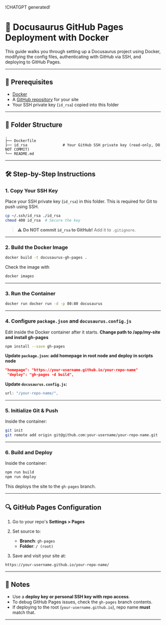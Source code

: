 !CHATGPT generated!

# 🚀 Docusaurus GitHub Pages Deployment with Docker

This guide walks you through setting up a Docusaurus project using Docker, modifying the config files, authenticating with GitHub via SSH, and deploying to GitHub Pages.

---

## 🐳 Prerequisites

- [Docker](https://www.docker.com/products/docker-desktop/)
- A [GitHub repository](https://github.com/new) for your site
- Your SSH private key (`id_rsa`) copied into this folder

---

## 📁 Folder Structure

```
.
├── Dockerfile
├── id_rsa                # Your GitHub SSH private key (read-only, DO NOT COMMIT)
└── README.md
```

---

## 🛠️ Step-by-Step Instructions

### 1. Copy Your SSH Key

Place your SSH private key (`id_rsa`) in this folder. This is required for Git to push using SSH.

```bash
cp ~/.ssh/id_rsa ./id_rsa
chmod 400 id_rsa  # Secure the key
```

> ⚠️ **Do NOT commit `id_rsa` to GitHub!** Add it to `.gitignore`.

---

### 2. Build the Docker Image

```bash
docker build -t docusaurus-gh-pages .
```
Check the image with 
```bash
docker images
```
---

### 3. Run the Container

```bash
docker run docker run -d -p 80:80 docusaurus 
```

---

### 4. Configure `package.json` and `docusaurus.config.js`

Edit inside the Docker container after it starts.
**Change path to /app/my-site and install gh-pages**

```bash
npm install --save gh-pages
```

**Update `package.json`: add homepage in root node and deploy in scripts node**

```json
"homepage": "https://your-username.github.io/your-repo-name"
 "deploy": "gh-pages -d build",
```

**Update `docusaurus.config.js`:**

```js
url: "/your-repo-name/",
```

---

### 5. Initialize Git & Push

Inside the container:

```bash
git init
git remote add origin git@github.com:your-username/your-repo-name.git
```

---

### 6. Build and Deploy

Inside the container:

```bash
npm run build
npm run deploy
```

This deploys the site to the `gh-pages` branch.

---

## 🔍 GitHub Pages Configuration

1. Go to your repo's **Settings > Pages**
2. Set source to:
   - **Branch**: `gh-pages`
   - **Folder**: `/ (root)`

3. Save and visit your site at:

```
https://your-username.github.io/your-repo-name/
```

---

## 📝 Notes

- Use a **deploy key or personal SSH key with repo access**.
- To debug GitHub Pages issues, check the `gh-pages` branch contents.
- If deploying to the root (`your-username.github.io`), repo name **must** match that.

---

